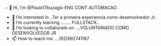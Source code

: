 .- 👋 Hi, I’m @Paulo17buzaglo ENG CONT AUTOMACAO  .
- 👀 I’m interested in ..Ter a primeira experiencia como desenvolvedor Jr.
- 🌱 I’m currently learning ........ FULLSTACK..
- 💞️ I’m looking to collaborate on ....VOLUNTARIADO COMO  DESENVOLVEDOR JR
- 📫 How to reach me ....(92)992741187
.
<!---
Paulo17buzaglo/Paulo17buzaglo is a ✨ special ✨ repository because its `README.md` (this file) appears on your GitHub profile.
You can click the Preview link to take a look at your changes.
--->
